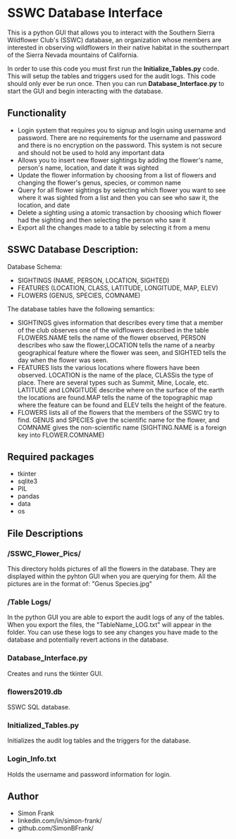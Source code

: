 # SSWC Database Interface

This is a python GUI that allows you to interact with the Southern Sierra Wildflower Club's (SSWC) database, an organization whose members are interested in observing wildflowers in their native habitat in the southernpart of the Sierra Nevada mountains of California.

In order to use this code you must first run the **Initialize_Tables.py** code.  This will setup the tables and triggers used for the audit logs.  This code should only ever be run once.  Then you can run **Database_Interface.py** to start the GUI and begin interacting with the database.

## Functionality

* Login system that requires you to signup and login using username and password.  There are no requirements for the username and password and there is no encryption on the password.  This system is not secure and should not be used to hold any important data
* Allows you to insert new flower sightings by adding the flower's name, person's name, location, and date it was sighted
* Update the flower information by choosing from a list of flowers and changing the flower's genus, species, or common name
* Query for all flower sightings by selecting which flower you want to see where it was sighted from a list and then you can see who saw it, the location, and date
* Delete a sighting using a atomic transaction by choosing which flower had the sighting and then selecting the person who saw it
* Export all the changes made to a table by selecting it from a menu

## SSWC Database Description:

Database Schema:
* SIGHTINGS (NAME, PERSON, LOCATION, SIGHTED)
* FEATURES (LOCATION, CLASS, LATITUDE, LONGITUDE, MAP, ELEV)
* FLOWERS (GENUS, SPECIES, COMNAME)

The database tables have the following semantics:
* SIGHTINGS gives information that describes every time that a member of the club observes one of the wildflowers described in the table FLOWERS.NAME tells the name of the flower observed, PERSON describes who saw the flower,LOCATION tells the name of a nearby geographical feature where the flower was seen, and SIGHTED tells the day when the flower was seen.
* FEATURES lists the various locations where flowers have been observed.  LOCATION is the name of the place, CLASSis the type of place.  There are several types such as Summit, Mine, Locale, etc.  LATITUDE and LONGITUDE describe where on the surface of the earth the locations are found.MAP tells the name of the topographic map where the feature can be found and ELEV tells the height of the feature.
* FLOWERS lists all of the flowers that the members of the SSWC try to find.  GENUS and SPECIES give the scientific name for the flower, and COMNAME gives the non-scientific name (SIGHTING.NAME is a foreign key into FLOWER.COMNAME)

## Required packages

* tkinter
* sqlite3
* PIL
* pandas
* data
* os

## File Descriptions

### /SSWC_Flower_Pics/

This directory holds pictures of all the flowers in the database.  They are displayed within the pyhton GUI when you are querying for them.  All the pictures are in the format of: "Genus Species.jpg" 

### /Table Logs/

In the python GUI you are able to export the audit logs of any of the tables.  When you export the files, the "TableName_LOG.txt" will appear in the folder.  You can use these logs to see any changes you have made to the database and potentially revert actions in the database.

### Database_Interface.py

Creates and runs the tkinter GUI.

### flowers2019.db

SSWC SQL database.

### Initialized_Tables.py

Initializes the audit log tables and the triggers for the database.

### Login_Info.txt

Holds the username and password information for login.

## Author

- Simon Frank
- linkedin.com/in/simon-frank/
- github.com/SimonBFrank/
